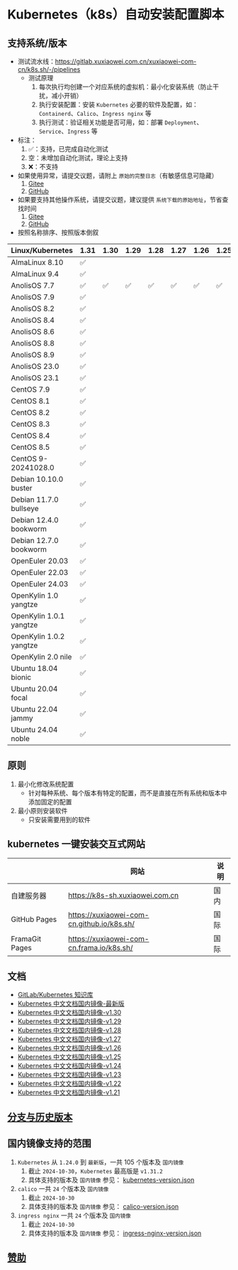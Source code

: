 # Kubernetes（k8s）自动安装配置脚本

## 支持系统/版本

- 测试流水线：https://gitlab.xuxiaowei.com.cn/xuxiaowei-com-cn/k8s.sh/-/pipelines
    - 测试原理
        1. 每次执行均创建一个对应系统的虚拟机：最小化安装系统（防止干扰，减小开销）
        2. 执行安装配置：安装 `Kubernetes` 必要的软件及配置，如：`Containerd`、`Calico`、`Ingress nginx` 等
        3. 执行测试：验证相关功能是否可用，如：部署 `Deployment`、`Service`、`Ingress` 等
- 标注：
    1. ✅：支持，已完成自动化测试
    2. 空：未增加自动化测试，理论上支持
    3. ❌：不支持
- 如果使用异常，请提交议题，请附上 `原始的完整日志`（有敏感信息可隐藏）
    1. [Gitee](https://gitee.com/xuxiaowei-com-cn/k8s.sh/issues)
    2. [GitHub](https://github.com/xuxiaowei-com-cn/k8s.sh/issues)
- 如果要支持其他操作系统，请提交议题，建议提供 `系统下载的原始地址`，节省查找时间
    1. [Gitee](https://gitee.com/xuxiaowei-com-cn/k8s.sh/issues)
    2. [GitHub](https://github.com/xuxiaowei-com-cn/k8s.sh/issues)
- 按照名称排序、按照版本倒叙

| Linux/Kubernetes        | 1.31 | 1.30 | 1.29 | 1.28 | 1.27 | 1.26 | 1.25 | 1.24 |
|-------------------------|------|------|------|------|------|------|------|------|
| AlmaLinux 8.10          | ✅    |      |      |      |      |      |      |      |
| AlmaLinux 9.4           | ✅    |      |      |      |      |      |      | ✅    |
| AnolisOS 7.7            | ✅    | ✅    | ✅    | ✅    | ✅    | ✅    | ✅    | ✅    |
| AnolisOS 7.9            | ✅    |      |      |      |      |      |      | ✅    |
| AnolisOS 8.2            | ✅    |      |      |      |      |      |      |      |
| AnolisOS 8.4            | ✅    |      |      |      |      |      |      |      |
| AnolisOS 8.6            | ✅    |      |      |      |      |      |      |      |
| AnolisOS 8.8            | ✅    |      |      |      |      |      |      |      |
| AnolisOS 8.9            | ✅    |      |      |      |      |      |      |      |
| AnolisOS 23.0           | ✅    |      |      |      |      |      |      |      |
| AnolisOS 23.1           | ✅    |      |      |      |      |      |      |      |
| CentOS 7.9              | ✅    |      |      |      |      |      |      |      |
| CentOS 8.1              | ✅    |      |      |      |      |      |      |      |
| CentOS 8.2              | ✅    |      |      |      |      |      |      |      |
| CentOS 8.3              | ✅    |      |      |      |      |      |      |      |
| CentOS 8.4              | ✅    |      |      |      |      |      |      |      |
| CentOS 8.5              | ✅    |      |      |      |      |      |      |      |
| CentOS 9-20241028.0     | ✅    |      |      |      |      |      |      | ✅    |
| Debian 10.10.0 buster   | ✅    |      |      |      |      |      |      | ✅    |
| Debian 11.7.0 bullseye  | ✅    |      |      |      |      |      |      |      |
| Debian 12.4.0 bookworm  | ✅    |      |      |      |      |      |      |      |
| Debian 12.7.0 bookworm  | ✅    |      |      |      |      |      |      |      |
| OpenEuler 20.03         | ✅    |      |      |      |      |      |      |      |
| OpenEuler 22.03         | ✅    |      |      |      |      |      |      |      |
| OpenEuler 24.03         | ✅    |      |      |      |      |      |      |      |
| OpenKylin 1.0 yangtze   | ✅    |      |      |      |      |      |      |      |
| OpenKylin 1.0.1 yangtze | ✅    |      |      |      |      |      |      |      |
| OpenKylin 1.0.2 yangtze | ✅    |      |      |      |      |      |      |      |
| OpenKylin 2.0 nile      | ✅    |      |      |      |      |      |      |      |
| Ubuntu 18.04 bionic     | ✅    |      |      |      |      |      |      |      |
| Ubuntu 20.04 focal      | ✅    |      |      |      |      |      |      |      |
| Ubuntu 22.04 jammy      | ✅    |      |      |      |      |      |      |      |
| Ubuntu 24.04 noble      | ✅    |      |      |      |      |      |      | ✅    |

## 原则

1. 最小化修改系统配置
    - 针对每种系统、每个版本有特定的配置，而不是直接在所有系统和版本中添加固定的配置
2. 最小原则安装软件
    - 只安装需要用到的软件

## kubernetes 一键安装交互式网站

|                | 网站                                         | 说明 |
|----------------|--------------------------------------------|----|
| 自建服务器          | https://k8s-sh.xuxiaowei.com.cn            | 国内 |
| GitHub Pages   | https://xuxiaowei-com-cn.github.io/k8s.sh/ | 国际 |
| FramaGit Pages | https://xuxiaowei-com-cn.frama.io/k8s.sh/  | 国际 |

## 文档

- [GitLab/Kubernetes 知识库](https://gitlab-k8s.xuxiaowei.com.cn)
- [Kubernetes 中文文档国内镜像-最新版](https://kubernetes.xuxiaowei.com.cn/zh-cn/)
- [Kubernetes 中文文档国内镜像-v1.30](https://kubernetes-v1-30.xuxiaowei.com.cn/zh-cn/)
- [Kubernetes 中文文档国内镜像-v1.29](https://kubernetes-v1-29.xuxiaowei.com.cn/zh-cn/)
- [Kubernetes 中文文档国内镜像-v1.28](https://kubernetes-v1-28.xuxiaowei.com.cn/zh-cn/)
- [Kubernetes 中文文档国内镜像-v1.27](https://kubernetes-v1-27.xuxiaowei.com.cn/zh-cn/)
- [Kubernetes 中文文档国内镜像-v1.26](https://kubernetes-v1-26.xuxiaowei.com.cn/zh-cn/)
- [Kubernetes 中文文档国内镜像-v1.25](https://kubernetes-v1-25.xuxiaowei.com.cn/zh-cn/)
- [Kubernetes 中文文档国内镜像-v1.24](https://kubernetes-v1-24.xuxiaowei.com.cn/zh-cn/)
- [Kubernetes 中文文档国内镜像-v1.23](https://kubernetes-v1-23.xuxiaowei.com.cn/zh-cn/)
- [Kubernetes 中文文档国内镜像-v1.22](https://kubernetes-v1-22.xuxiaowei.com.cn/zh-cn/)
- [Kubernetes 中文文档国内镜像-v1.21](https://kubernetes-v1-21.xuxiaowei.com.cn/zh-cn/)

## [分支与历史版本](history.md)

## 国内镜像支持的范围

1. `Kubernetes` 从 `1.24.0` 到 `最新版`，一共 105 个版本及 `国内镜像`
    1. 截止 `2024-10-30`，`Kubernetes` 最高版是 `v1.31.2`
    2. 具体支持的版本及 `国内镜像` 参见：
       [kubernetes-version.json](https://gitee.com/xuxiaowei-com-cn/k8s.sh/blob/SNAPSHOT/2.0.0/.vitepress/components/json/kubernetes-version.json)
2. `calico` 一共 `24` 个版本及 `国内镜像`
    1. 截止 `2024-10-30`
    2. 具体支持的版本及 `国内镜像` 参见：
       [calico-version.json](https://gitee.com/xuxiaowei-com-cn/k8s.sh/blob/SNAPSHOT/2.0.0/.vitepress/components/json/calico-version.json)
3. `ingress nginx` 一共 `24` 个版本及 `国内镜像`
    1. 截止 `2024-10-30`
    2. 具体支持的版本及 `国内镜像` 参见：
       [ingress-nginx-version.json](https://gitee.com/xuxiaowei-com-cn/k8s.sh/blob/SNAPSHOT/2.0.0/.vitepress/components/json/ingress-nginx-version.json)

## [赞助](https://docs.xuxiaowei.cloud/spring-cloud-xuxiaowei/guide/contributes.html)
